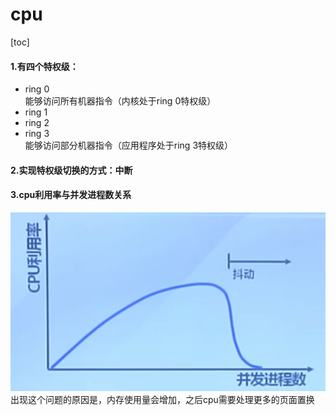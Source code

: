 # cpu

[toc]


#### 1.有四个特权级：
* ring 0		
能够访问所有机器指令（内核处于ring 0特权级）
* ring 1
* ring 2
* ring 3		
能够访问部分机器指令（应用程序处于ring 3特权级）

#### 2.实现特权级切换的方式：中断

#### 3.cpu利用率与并发进程数关系
![](./imgs/memory_01.png)
出现这个问题的原因是，内存使用量会增加，之后cpu需要处理更多的页面置换
